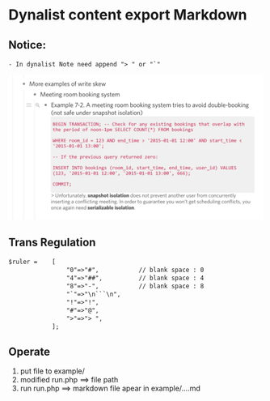 # Dynalist content export Markdown

## Notice:
    - In dynalist Note need append "> " or "`"
    

![Screen Shot 2018-07-20 at 16.49.41.png](https://github.com/NominationP/dynalist_export_markdown/blob/master/Screen%20Shot%202018-07-20%20at%2016.49.41.png)

## Trans Regulation

```
$ruler =    [                  
                "0"=>"#",           // blank space : 0
                "4"=>"##",          // blank space : 4
                "8"=>"-",           // blank space : 8
                "`"=>"\n```\n",     
                "!"=>"!",
                "#"=>"@",
                ">"=>"> ",
            ];
```                        


## Operate

1. put file to example/
2. modified run.php ==> file path
3. run run.php ==> markdown file apear in example/....md
